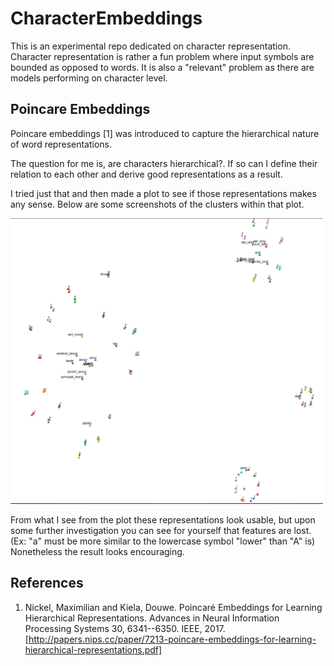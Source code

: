 # CharacterEmbeddings

This is an experimental repo dedicated on character representation. 
Character representation is rather a fun problem where input symbols are 
bounded as opposed to words. It is also a "relevant" problem as there
are models performing on character level.

## Poincare Embeddings

Poincare embeddings [1] was introduced to capture the hierarchical nature 
of word representations. 

The question for me is, are characters hierarchical?. If so can I define 
their relation to each other and derive good representations as a result. 

I tried just that and then made a plot to see if those representations 
makes any sense. Below are some screenshots of the clusters within that
plot.  

<img src="./documents/poincare.PNG" alt="drawing" width="500">

From what I see from the plot these representations look usable, but upon
some further investigation you can see for yourself that features are lost.  
(Ex: "a" must be more similar to the lowercase symbol "lower" than "A" is)
Nonetheless the result looks encouraging.

## References
1. Nickel, Maximilian and Kiela, Douwe. Poincaré Embeddings for Learning Hierarchical Representations. Advances in Neural Information Processing Systems 30, 6341--6350. IEEE, 2017. [http://papers.nips.cc/paper/7213-poincare-embeddings-for-learning-hierarchical-representations.pdf]

